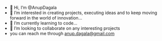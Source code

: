 - 👋 Hi, I’m @AnupDagala
- 👀 I’m interested in creating projects, executing ideas and to keep moving forward in the world of innovation...
- 🌱 I’m currently learning to code...
- 💞️ I’m looking to collaborate on any interesting projects
- you can reach me through anup.dagala@gmail.com



